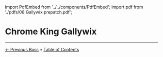 import PdfEmbed from '../../components/PdfEmbed';
import pdf from './pdfs/08 Gallywix prepatch.pdf';


# Chrome King Gallywix 
---

[← Previous Boss](/undermine/mugzee) • [Table of Contents](./)

<PdfEmbed src={pdf} />
